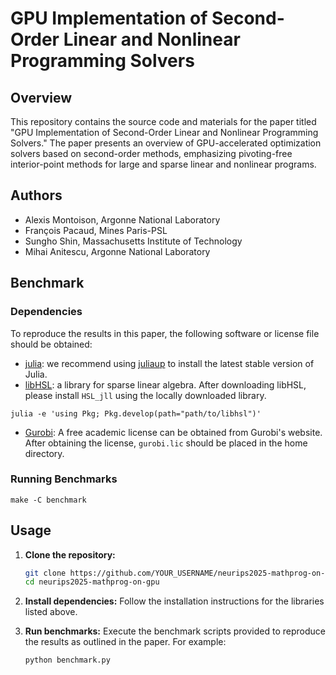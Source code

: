 # GPU Implementation of Second-Order Linear and Nonlinear Programming Solvers

## Overview
This repository contains the source code and materials for the paper titled "GPU Implementation of Second-Order Linear and Nonlinear Programming Solvers." The paper presents an overview of GPU-accelerated optimization solvers based on second-order methods, emphasizing pivoting-free interior-point methods for large and sparse linear and nonlinear programs.

## Authors
- Alexis Montoison, Argonne National Laboratory
- François Pacaud, Mines Paris-PSL
- Sungho Shin, Massachusetts Institute of Technology
- Mihai Anitescu, Argonne National Laboratory

## Benchmark
### Dependencies
To reproduce the results in this paper, the following software or license file should be obtained:
- [julia](https://julialang.org/downloads/): we recommend using [juliaup](https://github.com/JuliaLang/juliaup) to install the latest stable version of Julia.
- [libHSL](https://licences.stfc.ac.uk/product/libhsl-2025_7_21): a library for sparse linear algebra. After downloading libHSL, please install `HSL_jll` using the locally downloaded library.
```shell
julia -e 'using Pkg; Pkg.develop(path="path/to/libhsl")'
```
- [Gurobi](https://www.gurobi.com): A free academic license can be obtained from Gurobi's website. After obtaining the license, `gurobi.lic` should be placed in the home directory.

### Running Benchmarks
```
make -C benchmark
```

## Usage
1. **Clone the repository:**
   ```bash
   git clone https://github.com/YOUR_USERNAME/neurips2025-mathprog-on-gpu
   cd neurips2025-mathprog-on-gpu
   ```

2. **Install dependencies:**
   Follow the installation instructions for the libraries listed above.

3. **Run benchmarks:**
   Execute the benchmark scripts provided to reproduce the results as outlined in the paper. For example:
   ```bash
   python benchmark.py
   ```
